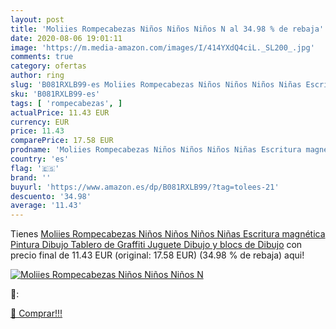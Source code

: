 ```yaml
---
layout: post
title: 'Moliies Rompecabezas Niños Niños Niños N al 34.98 % de rebaja'
date: 2020-08-06 19:01:11
image: 'https://m.media-amazon.com/images/I/414YXdQ4ciL._SL200_.jpg'
comments: true
category: ofertas
author: ring
slug: 'B081RXLB99-es Moliies Rompecabezas Niños Niños Niños Niñas Escritura...'
sku: 'B081RXLB99-es'
tags: [ 'rompecabezas', ]
actualPrice: 11.43 EUR
currency: EUR
price: 11.43
comparePrice: 17.58 EUR
prodname: 'Moliies Rompecabezas Niños Niños Niños Niñas Escritura magnética Pintura Dibujo Tablero de Graffiti Juguete Dibujo y blocs de Dibujo'
country: 'es'
flag: '🇪🇸'
brand: ''
buyurl: 'https://www.amazon.es/dp/B081RXLB99/?tag=tolees-21'
descuento: '34.98'
average: '11.43'
---
```


Tienes [Moliies Rompecabezas Niños Niños Niños Niñas Escritura magnética Pintura Dibujo Tablero de Graffiti Juguete Dibujo y blocs de Dibujo](https://www.amazon.es/dp/B081RXLB99/?tag=tolees-21) con precio final de  11.43 EUR (original: 17.58 EUR) (34.98 %  de rebaja) aqui!

[![Moliies Rompecabezas Niños Niños Niños N](https://m.media-amazon.com/images/I/414YXdQ4ciL._SL200_.jpg)](https://www.amazon.es/dp/B081RXLB99/?tag=tolees-21)

🔎:


[🛒 Comprar!!!](https://www.amazon.es/dp/B081RXLB99/?tag=tolees-21)
